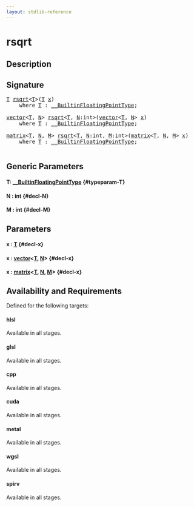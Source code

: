 ```yaml
---
layout: stdlib-reference
---
```


# rsqrt

## Description





## Signature 

<pre>
<a href="/stdlib-reference/global-decls/rsqrt#typeparam-T" class="code_type">T</a> <a href="/stdlib-reference/global-decls/rsqrt">rsqrt</a>&lt;<a href="/stdlib-reference/global-decls/rsqrt#typeparam-T" class="code_type">T</a>&gt;(<a href="/stdlib-reference/global-decls/rsqrt#typeparam-T" class="code_type">T</a> <a href="/stdlib-reference/global-decls/rsqrt#decl-x" class="code_param">x</a>)
    <span class='code_keyword'>where</span> <a href="/stdlib-reference/global-decls/rsqrt#typeparam-T" class="code_type">T</a> : <a href="/stdlib-reference/interfaces/BuiltinFloatingPointType/index" class="code_type">__BuiltinFloatingPointType</a>;

<a href="/stdlib-reference/types/vector/index" class="code_type">vector</a>&lt;<a href="/stdlib-reference/global-decls/rsqrt#typeparam-T" class="code_type">T</a>, <a href="/stdlib-reference/global-decls/rsqrt#decl-N" class="code_var">N</a>&gt; <a href="/stdlib-reference/global-decls/rsqrt">rsqrt</a>&lt;<a href="/stdlib-reference/global-decls/rsqrt#typeparam-T" class="code_type">T</a>, <a href="/stdlib-reference/global-decls/rsqrt#decl-N" class="code_var">N</a>:<span class="code_keyword">int</span>&gt;(<a href="/stdlib-reference/types/vector/index" class="code_type">vector</a>&lt;<a href="/stdlib-reference/global-decls/rsqrt#typeparam-T" class="code_type">T</a>, <a href="/stdlib-reference/global-decls/rsqrt#decl-N" class="code_var">N</a>&gt; <a href="/stdlib-reference/global-decls/rsqrt#decl-x" class="code_param">x</a>)
    <span class='code_keyword'>where</span> <a href="/stdlib-reference/global-decls/rsqrt#typeparam-T" class="code_type">T</a> : <a href="/stdlib-reference/interfaces/BuiltinFloatingPointType/index" class="code_type">__BuiltinFloatingPointType</a>;

<a href="/stdlib-reference/types/matrix/index" class="code_type">matrix</a>&lt;<a href="/stdlib-reference/global-decls/rsqrt#typeparam-T" class="code_type">T</a>, <a href="/stdlib-reference/global-decls/rsqrt#decl-N" class="code_var">N</a>, <a href="/stdlib-reference/global-decls/rsqrt#decl-M" class="code_var">M</a>&gt; <a href="/stdlib-reference/global-decls/rsqrt">rsqrt</a>&lt;<a href="/stdlib-reference/global-decls/rsqrt#typeparam-T" class="code_type">T</a>, <a href="/stdlib-reference/global-decls/rsqrt#decl-N" class="code_var">N</a>:<span class="code_keyword">int</span>, <a href="/stdlib-reference/global-decls/rsqrt#decl-M" class="code_var">M</a>:<span class="code_keyword">int</span>&gt;(<a href="/stdlib-reference/types/matrix/index" class="code_type">matrix</a>&lt;<a href="/stdlib-reference/global-decls/rsqrt#typeparam-T" class="code_type">T</a>, <a href="/stdlib-reference/global-decls/rsqrt#decl-N" class="code_var">N</a>, <a href="/stdlib-reference/global-decls/rsqrt#decl-M" class="code_var">M</a>&gt; <a href="/stdlib-reference/global-decls/rsqrt#decl-x" class="code_param">x</a>)
    <span class='code_keyword'>where</span> <a href="/stdlib-reference/global-decls/rsqrt#typeparam-T" class="code_type">T</a> : <a href="/stdlib-reference/interfaces/BuiltinFloatingPointType/index" class="code_type">__BuiltinFloatingPointType</a>;

</pre>

## Generic Parameters

#### T: [\_\_BuiltinFloatingPointType](/stdlib-reference/interfaces/BuiltinFloatingPointType/index) {#typeparam-T}
#### N  : int {#decl-N}
#### M  : int {#decl-M}

## Parameters

#### x  : [T](/stdlib-reference/global-decls/rsqrt#typeparam-T) {#decl-x}
#### x  : [vector](/stdlib-reference/types/vector/index)\<[T](/stdlib-reference/types/vector/index#typeparam-T), [N](/stdlib-reference/types/vector/index#decl-N)\> {#decl-x}
#### x  : [matrix](/stdlib-reference/types/matrix/index)\<[T](/stdlib-reference/types/matrix/T), [N](/stdlib-reference/types/matrix/index#decl-N), [M](/stdlib-reference/types/matrix/index#decl-M)\> {#decl-x}

## Availability and Requirements

Defined for the following targets:

#### hlsl
Available in all stages.

#### glsl
Available in all stages.

#### cpp
Available in all stages.

#### cuda
Available in all stages.

#### metal
Available in all stages.

#### wgsl
Available in all stages.

#### spirv
Available in all stages.




